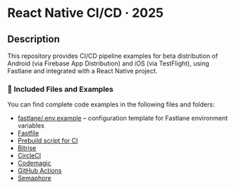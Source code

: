 # React Native CI/CD · 2025

## Description

This repository provides CI/CD pipeline examples for beta distribution of Android (via Firebase App Distribution) and iOS (via TestFlight), using Fastlane and integrated with a React Native project.

### 📁 Included Files and Examples

You can find complete code examples in the following files and folders:

- [fastlane/.env.example](fastlane/.env.example) – configuration template for Fastlane environment variables
- [Fastfile](fastlane/Fastfile)
- [Prebuild script for CI](pipeline-pre-build.sh)
- [Bitrise](examples/bitrise/bitrise.yml)
- [CircleCI](examples/circleci/.circleci/config.yml)
- [Codemagic](examples/codemagic/codemagic.yaml)
- [GitHub Actions](examples/github/.github)
- [Semaphore](examples/semaphore/.semaphore)
